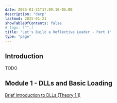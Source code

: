```yaml
---
date: 2025-01-21T17:09:10-05:00
description: "derp"
lastmod: 2025-01-21
showTableOfContents: false
# tags: ["",]
title: "Let's Build a Reflective Loader - Part 1"
type: "page"
---
```



## Introduction
TODO

## Module 1 - DLLs and Basic Loading
[Brief Introduction to DLLs (Theory 1.1)](../module01/intro_DLLs/)
